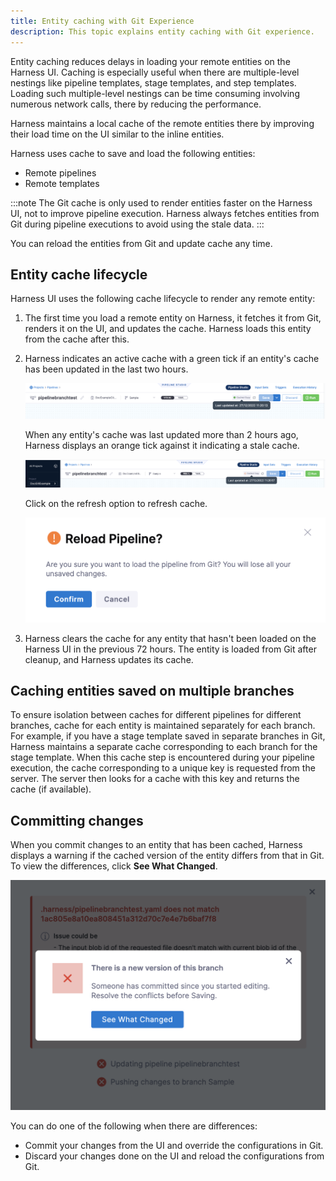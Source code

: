 ```yaml
---
title: Entity caching with Git Experience
description: This topic explains entity caching with Git experience.
---
```


Entity caching reduces delays in loading your remote entities on the Harness UI. Caching is especially useful when there are multiple-level nestings like pipeline templates, stage templates, and step templates. Loading such multiple-level nestings can be time consuming involving numerous network calls, there by reducing the performance.

Harness maintains a local cache of the remote entities there by improving their load time on the UI similar to the inline entities.

Harness uses cache to save and load the following entities:
- Remote pipelines
- Remote templates

:::note
The Git cache is only used to render entities faster on the Harness UI, not to improve pipeline execution. Harness always fetches entities from Git during pipeline executions to avoid using the stale data.
:::

You can reload the entities from Git and update cache any time. 

## Entity cache lifecycle 

Harness UI uses the following cache lifecycle to render any remote entity:
1. The first time you load a remote entity on Harness, it fetches it from Git, renders it on the UI, and updates the cache. Harness loads this entity from the cache after this.
2. Harness indicates an active cache with a green tick if an entity's cache has been updated in the last two hours.

    ![](../10_Git-Experience/static/activecache.png)

   When any entity's cache was last updated more than 2 hours ago, Harness displays an orange tick against it indicating a stale cache.

   ![](../10_Git-Experience/static/stalecache.png)

   Click on the refresh option to refresh cache.

   ![](../10_Git-Experience/static/refreshcache.png)

3.  Harness clears the cache for any entity that hasn't been loaded on the Harness UI in the previous 72 hours. The entity is loaded from Git after cleanup, and Harness updates its cache.
   
## Caching entities saved on multiple branches

To ensure isolation between caches for different pipelines for different branches, cache for each entity is maintained separately for each branch. 
For example, if you have a stage template saved in separate branches in Git, Harness maintains a separate cache corresponding to each branch for the stage template. When this cache step is encountered during your pipeline execution, the cache corresponding to a unique key is requested from the server. The server then looks for a cache with this key and returns the cache (if available). 

## Committing changes

When you commit changes to an entity that has been cached, Harness displays a warning if the cached version of the entity differs from that in Git.
To view the differences, click **See What Changed**.

![](../10_Git-Experience/static/commitcachedentity.png)

You can do one of the following when there are differences:
- Commit your changes from the UI and override the configurations in Git.
- Discard your changes done on the UI and reload the configurations from Git.

